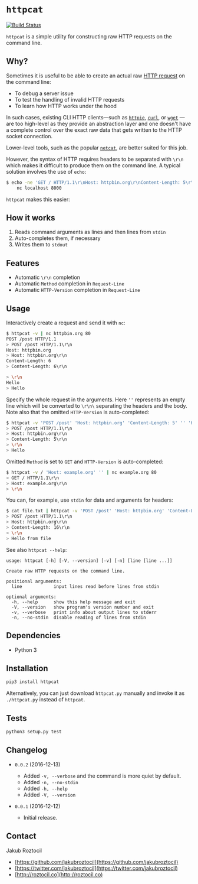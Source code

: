 # `httpcat`

[![Build Status](https://github.com/jakubroztocil/httpcat/workflows/Test/badge.svg)](https://github.com/jakubroztocil/httpcat/actions)

``httpcat`` is a simple utility for constructing raw HTTP
requests on the command line.


## Why?

Sometimes it is useful to be able to create an actual raw 
[HTTP request](https://www.w3.org/Protocols/rfc2616/rfc2616-sec5.html)
on the  command line:
 
* To debug a server issue
* To test the handling of invalid HTTP requests
* To learn how HTTP works under the hood

In such cases, existing CLI HTTP clients—such as 
[`httpie`](https://httpie.org),
[`curl`](https://curl.haxx.se/), 
or [`wget`](https://www.gnu.org/software/wget/) 
—are too high-level as they provide
an abstraction layer and one doesn't have a complete control over the 
exact raw data that gets written to the HTTP socket connection.

Lower-level tools, such as the popular 
[`netcat`](https://en.wikipedia.org/wiki/Netcat), are better suited for this 
job.

However, the syntax of HTTP requires headers to be separated with 
`\r\n` which makes it difficult to produce them on the command line. 
A typical solution involves the use of `echo`:


```bash
$ echo -ne 'GET / HTTP/1.1\r\nHost: httpbin.org\r\nContent-Length: 5\r\n\r\nHello' | \
    nc localhost 8000
```

`httpcat` makes this easier:


## How it works

1. Reads command arguments as lines and then lines from ``stdin``
2. Auto-completes them, if necessary
3. Writes them to ``stdout``


## Features

* Automatic ``\r\n`` completion
* Automatic `Method` completion in `Request-Line`
* Automatic `HTTP-Version` completion in `Request-Line`


## Usage

Interactively create a request and send it with `nc`:

```bash
$ httpcat -v | nc httpbin.org 80
POST /post HTTP/1.1
> POST /post HTTP/1.1\r\n
Host: httpbin.org
> Host: httpbin.org\r\n
Content-Length: 6
> Content-Length: 6\r\n

> \r\n
Hello
> Hello
```

Specify the whole request in the arguments. Here `''` represents an empty
line which will be converted to `\r\n\` separating the headers and the 
body. Note also that the omitted `HTTP-Version` is auto-completed:

```bash
$ httpcat -v 'POST /post' 'Host: httpbin.org' 'Content-Length: 5' '' 'Hello'  | nc httpbin.org 80
> POST /post HTTP/1.1\r\n
> Host: httpbin.org\r\n
> Content-Length: 5\r\n
> \r\n
> Hello

```

Omitted `Method` is set to `GET` and `HTTP-Version` is auto-completed:

```bash
$ httpcat -v / 'Host: example.org' '' | nc example.org 80
> GET / HTTP/1.1\r\n
> Host: example.org\r\n
> \r\n
```

You can, for example, use `stdin` for data and arguments for headers: 

```bash
$ cat file.txt | httpcat -v 'POST /post' 'Host: httpbin.org' 'Content-Length: 16' '' | nc httpbin.org 80
> POST /post HTTP/1.1\r\n
> Host: httpbin.org\r\n
> Content-Length: 16\r\n
> \r\n
> Hello from file
```

See also `httpcat --help`:

```
usage: httpcat [-h] [-V, --version] [-v] [-n] [line [line ...]]

Create raw HTTP requests on the command line.

positional arguments:
  line            input lines read before lines from stdin

optional arguments:
  -h, --help      show this help message and exit
  -V, --version   show program's version number and exit
  -v, --verbose   print info about output lines to stderr
  -n, --no-stdin  disable reading of lines from stdin
```


## Dependencies

* Python 3


## Installation


```bash
pip3 install httpcat
```

Alternatively, you can just download `httpcat.py` manually and invoke 
it as `./httpcat.py` instead of `httpcat`. 


## Tests

```bash
python3 setup.py test
```

## Changelog


* `0.0.2` (2016-12-13)
    * Added `-v, --verbose` and the command is more quiet by default.
    * Added `-n, --no-stdin`
    * Added `-h, --help` 
    * Added `-V, --version`

* `0.0.1` (2016-12-12)
   * Initial release.

## Contact

Jakub Roztocil

* [https://github.com/jakubroztocil](https://github.com/jakubroztocil)
* [https://twitter.com/jakubroztocil](https://twitter.com/jakubroztocil)
* [http://roztocil.co](http://roztocil.co)
